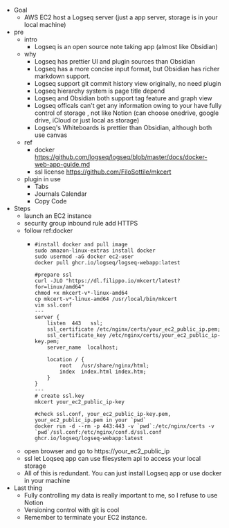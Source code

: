 - Goal
	- AWS EC2 host a Logseq server (just a app server, storage is in your local machine)
- pre
	- intro
		- Logseq is an open source note taking app (almost like Obsidian)
	- why
		- Logseq has prettier UI and plugin sources than Obsidian
		- Logseq has a more concise input format, but Obsidian has richer markdown support.
		- Logseq support git commit history view originally, no need plugin
		- Logseq hierarchy system is page title depend
		- Logseq and Obsidian both support tag feature and graph view
		- Logseq officals can't get any information owing to your have fully control of storage , not like Notion (can choose onedrive, google drive, iCloud or just local as storage)
		- Logseq's Whiteboards is prettier than Obsidian, although both use canvas
	- ref
		- docker https://github.com/logseq/logseq/blob/master/docs/docker-web-app-guide.md
		- ssl license https://github.com/FiloSottile/mkcert
	- plugin in use
		- Tabs
		- Journals Calendar
		- Copy Code
- Steps
	- launch an EC2 instance
	- security group inbound rule add HTTPS
	- follow ref:docker
		- ```
		  #install docker and pull image
		  sudo amazon-linux-extras install docker
		  sudo usermod -aG docker ec2-user
		  docker pull ghcr.io/logseq/logseq-webapp:latest
		  
		  #prepare ssl 
		  curl -JLO "https://dl.filippo.io/mkcert/latest?for=linux/amd64"
		  chmod +x mkcert-v*-linux-amd64
		  cp mkcert-v*-linux-amd64 /usr/local/bin/mkcert
		  vim ssl.conf
		  ---
		  server {
		      listen  443   ssl;
		      ssl_certificate /etc/nginx/certs/your_ec2_public_ip.pem;
		      ssl_certificate_key /etc/nginx/certs/your_ec2_public_ip-key.pem;
		      server_name  localhost;
		  
		      location / {
		          root   /usr/share/nginx/html;
		          index  index.html index.htm;
		      }
		  }
		  ---
		  # create ssl.key
		  mkcert your_ec2_public_ip-key
		  
		  #check ssl.conf, your_ec2_public_ip-key.pem, your_ec2_public_ip.pem in your `pwd`
		  docker run -d --rm -p 443:443 -v `pwd`:/etc/nginx/certs -v `pwd`/ssl.conf:/etc/nginx/conf.d/ssl.conf ghcr.io/logseq/logseq-webapp:latest
		  ```
	- open browser and go to https://your_ec2_public_ip
	- ssl let Loqseq app can use filesystem api to access your local storage
	- All of this is redundant. You can just install Logseq app or use docker in your machine
- Last thing
	- Fully controlling my data is really important to me, so I refuse to use Notion
	- Versioning control with git is cool
	- Remember to terminate your EC2 instance.
